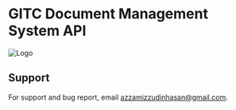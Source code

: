 
# GITC Document Management System API


![Logo](https://cdn-assetd.kompas.id/p5yBSary6E_wv9mZy7-uxq9GSq0=/1024x238/https%3A%2F%2Fkompaspedia.kompas.id%2Fwp-content%2Fuploads%2F2021%2F02%2FLogo-Garuda-Indonesia-1.png)


## Support

For support and bug report, email azzamizzudinhasan@gmail.com.

